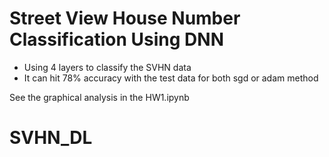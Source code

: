 # Street View House Number Classification Using DNN

- Using 4 layers to classify the SVHN data
- It can hit 78% accuracy with the test data for both sgd or adam method

See the graphical analysis in the HW1.ipynb 
# SVHN_DL
